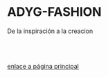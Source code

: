 
# ADYG-FASHION
De la inspiración a la creacion 
<html>

<br><br><br>
<a href="Pagina principal.html" target="blank"> enlace a página principal </a>

</body>

</html>
